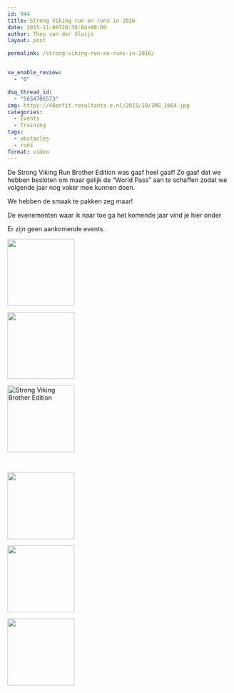 ```yaml
---
id: 944
title: Strong Viking run en runs in 2016
date: 2015-11-08T20:38:04+00:00
author: Theo van der Sluijs
layout: post

permalink: /strong-viking-run-en-runs-in-2016/


vw_enable_review:
  - "0"

dsq_thread_id:
  - "5654706573"
img: https://40enfit.resultants-e.nl/2015/10/IMG_1664.jpg
categories:
  - Events
  - Training
tags:
  - obstacles
  - runs
format: video
---
```

De Strong Viking Run Brother Edition was gaaf heel gaaf! Zo gaaf dat we hebben besloten om maar gelijk de &#8220;World Pass&#8221; aan te schaffen zodat we volgende jaar nog vaker mee kunnen doen.

We hebben de smaak te pakken zeg maar!

<!--more-->

De evenementen waar ik naar toe ga het komende jaar vind je hier onder

<div id="vsel">
  <p class="vsel-no-events">
    Er zijn geen aankomende events.
  </p>
</div>

<div id='gallery-8' class='gallery galleryid-944 gallery-columns-3 gallery-size-thumbnail'>
  <dl class='gallery-item'>
    <dt class='gallery-icon landscape'>
      <a href='https://40enfit.nl/waarom-de-v800-niet-geheel-geschikt-is-voor-mudruns/122849_zocarry1_sb15__mg_1418/'><img width="150" height="150" src="https://40enfit.resultants-e.nl/2015/11/122849_zocarry1_sb15__mg_1418-150x150.jpg" class="attachment-thumbnail size-thumbnail" alt="" srcset="https://40enfit.resultants-e.nl/2015/11/122849_zocarry1_sb15__mg_1418-150x150.jpg 150w, https://40enfit.resultants-e.nl/2015/11/122849_zocarry1_sb15__mg_1418-80x80.jpg 80w, https://40enfit.resultants-e.nl/2015/11/122849_zocarry1_sb15__mg_1418-360x360.jpg 360w, https://40enfit.resultants-e.nl/2015/11/122849_zocarry1_sb15__mg_1418-750x750.jpg 750w" sizes="(max-width: 150px) 100vw, 150px" /></a>
    </dt>
  </dl>
  
  <dl class='gallery-item'>
    <dt class='gallery-icon landscape'>
      <a href='https://40enfit.nl/strong-viking-brother-edition-review/img_1664/'><img width="150" height="150" src="https://40enfit.resultants-e.nl/2015/10/IMG_1664-150x150.jpg" class="attachment-thumbnail size-thumbnail" alt="" srcset="https://40enfit.resultants-e.nl/2015/10/IMG_1664-150x150.jpg 150w, https://40enfit.resultants-e.nl/2015/10/IMG_1664-80x80.jpg 80w, https://40enfit.resultants-e.nl/2015/10/IMG_1664-360x360.jpg 360w, https://40enfit.resultants-e.nl/2015/10/IMG_1664-750x750.jpg 750w" sizes="(max-width: 150px) 100vw, 150px" /></a>
    </dt>
  </dl>
  
  <dl class='gallery-item'>
    <dt class='gallery-icon landscape'>
      <a href='https://40enfit.nl/strong-viking-brother-edition-review/12183744_913278478760879_56312488215390456_o-2/'><img width="150" height="150" src="https://40enfit.resultants-e.nl/2015/10/12183744_913278478760879_56312488215390456_o1-150x150.jpg" class="attachment-thumbnail size-thumbnail" alt="Strong Viking Brother Edition" srcset="https://40enfit.resultants-e.nl/2015/10/12183744_913278478760879_56312488215390456_o1-150x150.jpg 150w, https://40enfit.resultants-e.nl/2015/10/12183744_913278478760879_56312488215390456_o1-300x300.jpg 300w, https://40enfit.resultants-e.nl/2015/10/12183744_913278478760879_56312488215390456_o1-1024x1024.jpg 1024w, https://40enfit.resultants-e.nl/2015/10/12183744_913278478760879_56312488215390456_o1-80x80.jpg 80w, https://40enfit.resultants-e.nl/2015/10/12183744_913278478760879_56312488215390456_o1-360x360.jpg 360w, https://40enfit.resultants-e.nl/2015/10/12183744_913278478760879_56312488215390456_o1-750x750.jpg 750w, https://40enfit.resultants-e.nl/2015/10/12183744_913278478760879_56312488215390456_o1.jpg 1050w" sizes="(max-width: 150px) 100vw, 150px" /></a>
    </dt>
  </dl>
  
  <br style="clear: both" />
  
  <dl class='gallery-item'>
    <dt class='gallery-icon portrait'>
      <a href='https://40enfit.nl/zeeuwse-obstacle-run/obstacle-run-2015-rinaldo-suzan-656/'><img width="150" height="150" src="https://40enfit.resultants-e.nl/2015/09/Obstacle-Run-2015-RINALDO-SUZAN-656-150x150.jpg" class="attachment-thumbnail size-thumbnail" alt="" srcset="https://40enfit.resultants-e.nl/2015/09/Obstacle-Run-2015-RINALDO-SUZAN-656-150x150.jpg 150w, https://40enfit.resultants-e.nl/2015/09/Obstacle-Run-2015-RINALDO-SUZAN-656-80x80.jpg 80w, https://40enfit.resultants-e.nl/2015/09/Obstacle-Run-2015-RINALDO-SUZAN-656-360x360.jpg 360w, https://40enfit.resultants-e.nl/2015/09/Obstacle-Run-2015-RINALDO-SUZAN-656-750x750.jpg 750w" sizes="(max-width: 150px) 100vw, 150px" /></a>
    </dt>
  </dl>
  
  <dl class='gallery-item'>
    <dt class='gallery-icon landscape'>
      <a href='https://40enfit.nl/strong-viking-brother-edition-review/img_1678/'><img width="150" height="150" src="https://40enfit.resultants-e.nl/2015/10/IMG_1678-150x150.jpg" class="attachment-thumbnail size-thumbnail" alt="" srcset="https://40enfit.resultants-e.nl/2015/10/IMG_1678-150x150.jpg 150w, https://40enfit.resultants-e.nl/2015/10/IMG_1678-300x300.jpg 300w, https://40enfit.resultants-e.nl/2015/10/IMG_1678-80x80.jpg 80w, https://40enfit.resultants-e.nl/2015/10/IMG_1678-360x360.jpg 360w, https://40enfit.resultants-e.nl/2015/10/IMG_1678-750x750.jpg 750w, https://40enfit.resultants-e.nl/2015/10/IMG_1678.jpg 960w" sizes="(max-width: 150px) 100vw, 150px" /></a>
    </dt>
  </dl>
  
  <dl class='gallery-item'>
    <dt class='gallery-icon portrait'>
      <a href='https://40enfit.nl/zeeuwse-obstacle-run/obstacle-run-2015-jans-40/'><img width="150" height="150" src="https://40enfit.resultants-e.nl/2015/09/Obstacle-Run-2015-JANS-40-e1444977955815-150x150.jpg" class="attachment-thumbnail size-thumbnail" alt="" srcset="https://40enfit.resultants-e.nl/2015/09/Obstacle-Run-2015-JANS-40-e1444977955815-150x150.jpg 150w, https://40enfit.resultants-e.nl/2015/09/Obstacle-Run-2015-JANS-40-e1444977955815-80x80.jpg 80w, https://40enfit.resultants-e.nl/2015/09/Obstacle-Run-2015-JANS-40-e1444977955815-360x360.jpg 360w, https://40enfit.resultants-e.nl/2015/09/Obstacle-Run-2015-JANS-40-e1444977955815-750x750.jpg 750w" sizes="(max-width: 150px) 100vw, 150px" /></a>
    </dt>
  </dl>
  
  <br style="clear: both" />
</div>